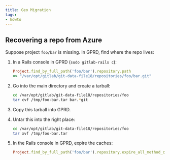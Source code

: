 ```yaml
---
title: Geo Migration
tags:
- howto
---
```



## Recovering a repo from Azure

Suppose project `foo/bar` is missing. In GPRD, find where the repo lives:

1. In a Rails console in GPRD (`sudo gitlab-rails c`):

    ```ruby
    Project.find_by_full_path('foo/bar').repository.path
    => "/var/opt/gitlab/git-data-file18/repositories/foo/bar.git"

2. Go into the main directory and create a tarball:

    ```sh
    cd /var/opt/gitlab/git-data-file18/repositories/foo
    tar cvf /tmp/foo-bar.tar bar.*git
    ```

3. Copy this tarball into GPRD.

4. Untar this into the right place:

    ```sh
    cd /var/opt/gitlab/git-data-file18/repositories/foo
    tar xvf /tmp/foo-bar.tar
    ```

5. In the Rails console in GPRD, expire the caches:

    ```ruby
    Project.find_by_full_path('foo/bar').repository.expire_all_method_caches
    ```
